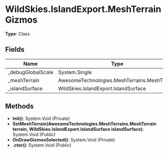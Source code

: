 ﻿# WildSkies.IslandExport.MeshTerrainGizmos

**Type**: Class

## Fields

| Name | Type | Access |
|------|------|--------|
| _debugGlobalScale | System.Single | Private |
| _meshTerrain | AwesomeTechnologies.MeshTerrains.MeshTerrain | Private |
| _islandSurface | WildSkies.IslandExport.IslandSurface | Private |

## Methods

- **Init()**: System.Void (Private)
- **SetMeshTerrain(AwesomeTechnologies.MeshTerrains.MeshTerrain terrain, WildSkies.IslandExport.IslandSurface islandSurface)**: System.Void (Public)
- **OnDrawGizmosSelected()**: System.Void (Private)
- **.ctor()**: System.Void (Public)

